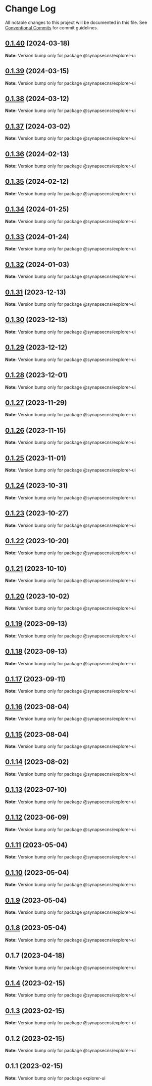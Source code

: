 # Change Log

All notable changes to this project will be documented in this file.
See [Conventional Commits](https://conventionalcommits.org) for commit guidelines.

## [0.1.40](https://github.com/synapsecns/sanguine/compare/@synapsecns/explorer-ui@0.1.39...@synapsecns/explorer-ui@0.1.40) (2024-03-18)

**Note:** Version bump only for package @synapsecns/explorer-ui





## [0.1.39](https://github.com/synapsecns/sanguine/compare/@synapsecns/explorer-ui@0.1.38...@synapsecns/explorer-ui@0.1.39) (2024-03-15)

**Note:** Version bump only for package @synapsecns/explorer-ui





## [0.1.38](https://github.com/synapsecns/sanguine/compare/@synapsecns/explorer-ui@0.1.37...@synapsecns/explorer-ui@0.1.38) (2024-03-12)

**Note:** Version bump only for package @synapsecns/explorer-ui





## [0.1.37](https://github.com/synapsecns/sanguine/compare/@synapsecns/explorer-ui@0.1.36...@synapsecns/explorer-ui@0.1.37) (2024-03-02)

**Note:** Version bump only for package @synapsecns/explorer-ui





## [0.1.36](https://github.com/synapsecns/sanguine/compare/@synapsecns/explorer-ui@0.1.35...@synapsecns/explorer-ui@0.1.36) (2024-02-13)

**Note:** Version bump only for package @synapsecns/explorer-ui





## [0.1.35](https://github.com/synapsecns/sanguine/compare/@synapsecns/explorer-ui@0.1.34...@synapsecns/explorer-ui@0.1.35) (2024-02-12)

**Note:** Version bump only for package @synapsecns/explorer-ui





## [0.1.34](https://github.com/synapsecns/sanguine/compare/@synapsecns/explorer-ui@0.1.33...@synapsecns/explorer-ui@0.1.34) (2024-01-25)

**Note:** Version bump only for package @synapsecns/explorer-ui





## [0.1.33](https://github.com/synapsecns/sanguine/compare/@synapsecns/explorer-ui@0.1.32...@synapsecns/explorer-ui@0.1.33) (2024-01-24)

**Note:** Version bump only for package @synapsecns/explorer-ui





## [0.1.32](https://github.com/synapsecns/sanguine/compare/@synapsecns/explorer-ui@0.1.31...@synapsecns/explorer-ui@0.1.32) (2024-01-03)

**Note:** Version bump only for package @synapsecns/explorer-ui





## [0.1.31](https://github.com/synapsecns/sanguine/compare/@synapsecns/explorer-ui@0.1.30...@synapsecns/explorer-ui@0.1.31) (2023-12-13)

**Note:** Version bump only for package @synapsecns/explorer-ui





## [0.1.30](https://github.com/synapsecns/sanguine/compare/@synapsecns/explorer-ui@0.1.29...@synapsecns/explorer-ui@0.1.30) (2023-12-13)

**Note:** Version bump only for package @synapsecns/explorer-ui





## [0.1.29](https://github.com/synapsecns/sanguine/compare/@synapsecns/explorer-ui@0.1.28...@synapsecns/explorer-ui@0.1.29) (2023-12-12)

**Note:** Version bump only for package @synapsecns/explorer-ui





## [0.1.28](https://github.com/synapsecns/sanguine/compare/@synapsecns/explorer-ui@0.1.27...@synapsecns/explorer-ui@0.1.28) (2023-12-01)

**Note:** Version bump only for package @synapsecns/explorer-ui





## [0.1.27](https://github.com/synapsecns/sanguine/compare/@synapsecns/explorer-ui@0.1.26...@synapsecns/explorer-ui@0.1.27) (2023-11-29)

**Note:** Version bump only for package @synapsecns/explorer-ui





## [0.1.26](https://github.com/synapsecns/sanguine/compare/@synapsecns/explorer-ui@0.1.25...@synapsecns/explorer-ui@0.1.26) (2023-11-15)

**Note:** Version bump only for package @synapsecns/explorer-ui





## [0.1.25](https://github.com/synapsecns/sanguine/compare/@synapsecns/explorer-ui@0.1.24...@synapsecns/explorer-ui@0.1.25) (2023-11-01)

**Note:** Version bump only for package @synapsecns/explorer-ui





## [0.1.24](https://github.com/synapsecns/sanguine/compare/@synapsecns/explorer-ui@0.1.23...@synapsecns/explorer-ui@0.1.24) (2023-10-31)

**Note:** Version bump only for package @synapsecns/explorer-ui





## [0.1.23](https://github.com/synapsecns/sanguine/compare/@synapsecns/explorer-ui@0.1.22...@synapsecns/explorer-ui@0.1.23) (2023-10-27)

**Note:** Version bump only for package @synapsecns/explorer-ui





## [0.1.22](https://github.com/synapsecns/sanguine/compare/@synapsecns/explorer-ui@0.1.21...@synapsecns/explorer-ui@0.1.22) (2023-10-20)

**Note:** Version bump only for package @synapsecns/explorer-ui





## [0.1.21](https://github.com/synapsecns/sanguine/compare/@synapsecns/explorer-ui@0.1.20...@synapsecns/explorer-ui@0.1.21) (2023-10-10)

**Note:** Version bump only for package @synapsecns/explorer-ui





## [0.1.20](https://github.com/synapsecns/sanguine/compare/@synapsecns/explorer-ui@0.1.19...@synapsecns/explorer-ui@0.1.20) (2023-10-02)

**Note:** Version bump only for package @synapsecns/explorer-ui





## [0.1.19](https://github.com/synapsecns/sanguine/compare/@synapsecns/explorer-ui@0.1.18...@synapsecns/explorer-ui@0.1.19) (2023-09-13)

**Note:** Version bump only for package @synapsecns/explorer-ui





## [0.1.18](https://github.com/synapsecns/sanguine/compare/@synapsecns/explorer-ui@0.1.17...@synapsecns/explorer-ui@0.1.18) (2023-09-13)

**Note:** Version bump only for package @synapsecns/explorer-ui





## [0.1.17](https://github.com/synapsecns/sanguine/compare/@synapsecns/explorer-ui@0.1.16...@synapsecns/explorer-ui@0.1.17) (2023-09-11)

**Note:** Version bump only for package @synapsecns/explorer-ui





## [0.1.16](https://github.com/synapsecns/sanguine/compare/@synapsecns/explorer-ui@0.1.15...@synapsecns/explorer-ui@0.1.16) (2023-08-04)

**Note:** Version bump only for package @synapsecns/explorer-ui





## [0.1.15](https://github.com/synapsecns/sanguine/compare/@synapsecns/explorer-ui@0.1.14...@synapsecns/explorer-ui@0.1.15) (2023-08-04)

**Note:** Version bump only for package @synapsecns/explorer-ui





## [0.1.14](https://github.com/synapsecns/sanguine/compare/@synapsecns/explorer-ui@0.1.13...@synapsecns/explorer-ui@0.1.14) (2023-08-02)

**Note:** Version bump only for package @synapsecns/explorer-ui





## [0.1.13](https://github.com/synapsecns/sanguine/compare/@synapsecns/explorer-ui@0.1.12...@synapsecns/explorer-ui@0.1.13) (2023-07-10)

**Note:** Version bump only for package @synapsecns/explorer-ui





## [0.1.12](https://github.com/synapsecns/sanguine/compare/@synapsecns/explorer-ui@0.1.11...@synapsecns/explorer-ui@0.1.12) (2023-06-09)

**Note:** Version bump only for package @synapsecns/explorer-ui





## [0.1.11](https://github.com/synapsecns/sanguine/compare/@synapsecns/explorer-ui@0.1.10...@synapsecns/explorer-ui@0.1.11) (2023-05-04)

**Note:** Version bump only for package @synapsecns/explorer-ui





## [0.1.10](https://github.com/synapsecns/sanguine/compare/@synapsecns/explorer-ui@0.1.9...@synapsecns/explorer-ui@0.1.10) (2023-05-04)

**Note:** Version bump only for package @synapsecns/explorer-ui





## [0.1.9](https://github.com/synapsecns/sanguine/compare/@synapsecns/explorer-ui@0.1.8...@synapsecns/explorer-ui@0.1.9) (2023-05-04)

**Note:** Version bump only for package @synapsecns/explorer-ui





## [0.1.8](https://github.com/synapsecns/sanguine/compare/@synapsecns/explorer-ui@0.1.7...@synapsecns/explorer-ui@0.1.8) (2023-05-04)

**Note:** Version bump only for package @synapsecns/explorer-ui





## 0.1.7 (2023-04-18)

**Note:** Version bump only for package @synapsecns/explorer-ui





## [0.1.4](https://github.com/synapsecns/sanguine/compare/@synapsecns/explorer-ui@0.1.3...@synapsecns/explorer-ui@0.1.4) (2023-02-15)

**Note:** Version bump only for package @synapsecns/explorer-ui





## [0.1.3](https://github.com/synapsecns/sanguine/compare/@synapsecns/explorer-ui@0.1.2...@synapsecns/explorer-ui@0.1.3) (2023-02-15)

**Note:** Version bump only for package @synapsecns/explorer-ui





## 0.1.2 (2023-02-15)

**Note:** Version bump only for package @synapsecns/explorer-ui





## 0.1.1 (2023-02-15)

**Note:** Version bump only for package explorer-ui
